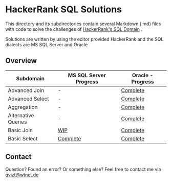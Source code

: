 # HackerRank SQL Solutions
This directory and its subdirectories contain several Markdown (.md) files with code to solve the challenges of [HackerRank's SQL Domain](https://www.hackerrank.com/domains/sql) .

Solutions are written by using the editor provided HackerRank and the SQL dialects are MS SQL Server and Oracle

## Overview

|Subdomain|MS SQL Server Progress|Oracle - Progress|
|--------|--------|--------|
|Advanced Join|-|[Complete](Oracle/Advanced%20Join.md)|
|Advanced Select|-|[Complete](Oracle/Advanced%20Select.md)|
|Aggregation|-|[Complete](Oracle/Aggregation.md)|
|Alternative Queries|-|[Complete](Oracle/Alternative%20Queries.md)|
|Basic Join|[WIP](MS%20SQL%20Server/Basic%20Join.md)|[Complete](Oracle/Basic%20Join.md)|
|Basic Select|[Complete](MS%20SQL%20Server/Basic%20Select.md)|[Complete](Oracle/Basic%20Select.md)|

## Contact
Question? Found an error? Or something else? Feel free to contact me via qvizt@wtnet.de